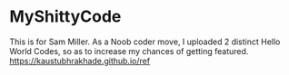 # MyShittyCode
This is for Sam Miller.
As a Noob coder move, I uploaded 2 distinct Hello World Codes,
so as to increase my chances of getting featured.
https://kaustubhrakhade.github.io/ref
